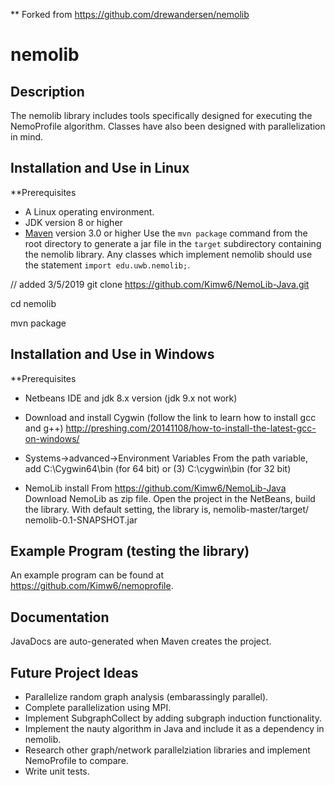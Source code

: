 ** Forked from https://github.com/drewandersen/nemolib

nemolib
=======

Description
-----------
The nemolib library includes tools specifically designed for executing the NemoProfile algorithm. Classes have also been designed with parallelization in mind.


Installation and Use in Linux
--------------------
**Prerequisites 
* A Linux operating environment.
* JDK version 8 or higher
* [Maven](https://maven.apache.org/) version 3.0 or higher
Use the `mvn package` command from the root directory to generate a jar file
in the `target` subdirectory containing the nemolib library. Any classes 
which implement nemolib should use the statement `import edu.uwb.nemolib;`.

// added 3/5/2019
git clone https://github.com/Kimw6/NemoLib-Java.git

cd nemolib

mvn package

Installation and Use in Windows
--------------------
**Prerequisites
* Netbeans IDE and jdk 8.x version (jdk 9.x not work)
* Download and install Cygwin (follow the link to learn how to install gcc and g++)
http://preshing.com/20141108/how-to-install-the-latest-gcc-on-windows/
* Systems->advanced->Environment Variables
 From the path variable, add C:\Cygwin64\bin (for 64 bit) or (3)	C:\cygwin\bin (for 32 bit)
 
* NemoLib install
  From https://github.com/Kimw6/NemoLib-Java
  Download NemoLib as zip file.
  Open the project in the NetBeans, build the library.
  With default setting, the library is, nemolib-master/target/ nemolib-0.1-SNAPSHOT.jar

Example Program (testing the library)
---------------
An example program can be found at https://github.com/Kimw6/nemoprofile.

Documentation
-------------
JavaDocs are auto-generated when Maven creates the project.

Future Project Ideas
--------------------
* Parallelize random graph analysis (embarassingly parallel).
* Complete parallelization using MPI.
* Implement SubgraphCollect by adding subgraph induction functionality.
* Implement the nauty algorithm in Java and include it as a dependency in nemolib. 
* Research other graph/network parallelziation libraries and implement NemoProfile to compare.
* Write unit tests.



